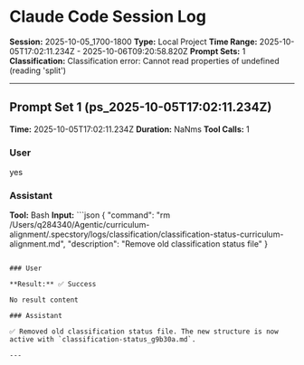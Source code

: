 # Claude Code Session Log

**Session:** 2025-10-05_1700-1800
**Type:** Local Project
**Time Range:** 2025-10-05T17:02:11.234Z - 2025-10-06T09:20:58.820Z
**Prompt Sets:** 1
**Classification:** Classification error: Cannot read properties of undefined (reading 'split')

---

<a name="ps_2025-10-05T17:02:11.234Z"></a>
## Prompt Set 1 (ps_2025-10-05T17:02:11.234Z)

**Time:** 2025-10-05T17:02:11.234Z
**Duration:** NaNms
**Tool Calls:** 1

### User

yes

### Assistant

**Tool:** Bash
**Input:** ```json
{
  "command": "rm /Users/q284340/Agentic/curriculum-alignment/.specstory/logs/classification/classification-status-curriculum-alignment.md",
  "description": "Remove old classification status file"
}
```

### User

**Result:** ✅ Success

No result content

### Assistant

✅ Removed old classification status file. The new structure is now active with `classification-status_g9b30a.md`.

---

